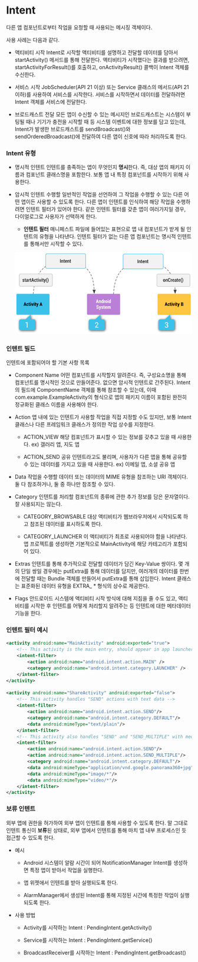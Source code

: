 # Intent

다른 앱 컴포넌트로부터 작업을 요청할 때 사용되는 메시징 객체이다.

사용 사례는 다음과 같다.

- 액티비티 시작
  Intent로 시작할 액티비티를 설명하고 전달할 데이터를 담아서 startActivity() 메서드를 통해 전달한다.
  액티비티가 시작했다는 결과를 받으려면, startActivityForResult()를 호출하고, onActivityResult() 콜백이 Intent 객체를 수신한다\.

- 서비스 시작
   JobScheduler(API 21 이상) 또는 Service 클래스의 메서드(API 21 이하)를 사용하여 서비스를 시작한다.
  서비스를 시작하면서 데이터를 전달하려면 Intent 객체를 서비스에 전달한다.

- 브로드캐스트 전달
  모든 앱이 수신할 수 있는 메시지인 브로드캐스트는 시스템이 부팅될 때나 기기가 충전을 시작할 때 등 시스템 이벤트에 대한 정보를 담고 있는데,
  Intent가 발생한 브로드캐스트를 sendBroadcast()와 sendOrderedBroadcast()에 전달하여 다른 앱이 신호에 따라 처리하도록 한다.

### Intent 유형

- 명시적 인텐트
  인텐트를 충족하는 앱이 무엇인지 **명시**한다. 즉, 대상 앱의 패키지 이름과 컴포넌트 클래스명을 포함한다.
  보통 앱 내 특정 컴포넌트를 시작하기 위해 사용한다.

- 암시적 인텐트
  수행할 일반적인 작업을 선언하여 그 작업을 수행할 수 있는 다른 어떤 앱이든 사용할 수 있도록 한다.
  다른 앱이 인텐트를 인식하여 해당 작업을 수행하려면 인텐트 필터가 있어야 한다. 같은 인텐트 필터를 갖춘 앱이 여러가지일 경우, 다이얼로그로 사용자가 선택하게 한다.
  
  - **인텐트 필터**  매니페스트 파일에 들어있는 표현으로 앱 내 컴포넌트가 받게 될 인텐트의 유형을 나타낸다. 인텐트 필터가 없는 다른 앱 컴포넌트는 명시적 인텐트를 통해서만 시작할 수 있다.
  
  ![intent_example](img\intent_example.png)

### 인텐트 빌드

인텐트에 포함되어야 할 기본 사항 목록

- Component Name
  어떤 컴포넌트를 시작할지 알려준다. 즉, 구성요소명을 통해 컴포넌트를 명시적인 것으로 만들어준다. 없으면 암시적 인텐트로 간주된다.
  Intent의 필드에 ComponentName 객체를 통해 참조할 수 있는데, 이때 com.example.ExampleActivity의 형식으로 앱의 패키지 이름이 포함된 완전히 정규화된 클래스 이름을 사용해야 한다.

- Action
  앱 내에 있는 인텐트가 사용할 작업을 직접 지정할 수도 있지만, 보통 Intent 클래스나 다른 프레임워크 클래스가 정의한 작업 상수를 지정한다.
  
  - ACTION_VIEW
    해당 컴포넌트가 표시할 수 있는 정보를 갖추고 있을 때 사용한다. ex) 갤러리 앱, 지도 앱
  
  - ACTION_SEND
    공유 인텐트라고도 불리며, 사용자가 다른 앱을 통해 공유할 수 있는 데이터를 가지고 있을 때 사용한다. ex) 이메일 앱, 소셜 공유 앱

- Data
  작업을 수행할 데이터 또는 데이터의 MIME 유형을 참조하는 URI 객체이다. 둘 다 참조하거나, 둘 중 하나만 참조할 수 있다.

- Category
  인텐트를 처리할 컴포넌트의 종류에 관한 추가 정보를 담은 문자열이다. 잘 사용되지는 않는다.
  
  - CATEGORY_BROWSABLE
    대상 액티비티가 웹브라우저에서 시작되도록 하고 참조된 데이터를 표시하도록 한다.
  
  - CATEGORY_LAUNCHER
    이 액티비티가 최초로 사용되어야 함을 나타낸다. 앱 프로젝트를 생성하면 기본적으로 MainActivity에 해당 카테고리가 포함되어 있다.

- Extras
  인텐트를 통해 추가적으로 전달할 데이터가 담긴 Key-Value 쌍이다. 몇 개의 단일 쌍일 경우에는 putExtra를 통해 데이터를 담지만, 여러개의 데이터를 한번에 전달할 때는 Bundle 객체를 만들어서 putExtra를 통해 삽입한다. Intent 클래스는 표준화된 데이터 유형을 EXTRA_ * 형식의 상수로 제공한다.

- Flags
  안드로이드 시스템에 액티비티 시작 방식에 대해 지침을 줄 수도 있고, 액티비티를 시작한 후 인텐트를 어떻게 처리할지 알려주는 등 인텐트에 대한 메타데이터 기능을 한다.

### 인텐트 필터 예시

```xml
<activity android:name="MainActivity" android:exported="true">
    <!-- This activity is the main entry, should appear in app launcher -->
    <intent-filter>
        <action android:name="android.intent.action.MAIN" />
        <category android:name="android.intent.category.LAUNCHER" />
    </intent-filter>
</activity>

<activity android:name="ShareActivity" android:exported="false">
    <!-- This activity handles "SEND" actions with text data -->
    <intent-filter>
        <action android:name="android.intent.action.SEND"/>
        <category android:name="android.intent.category.DEFAULT"/>
        <data android:mimeType="text/plain"/>
    </intent-filter>
    <!-- This activity also handles "SEND" and "SEND_MULTIPLE" with media data -->
    <intent-filter>
        <action android:name="android.intent.action.SEND"/>
        <action android:name="android.intent.action.SEND_MULTIPLE"/>
        <category android:name="android.intent.category.DEFAULT"/>
        <data android:mimeType="application/vnd.google.panorama360+jpg"/>
        <data android:mimeType="image/*"/>
        <data android:mimeType="video/*"/>
    </intent-filter>
</activity>
```

### 보류 인텐트

외부 앱에 권한을 허가하여 외부 앱이 인텐트를 통해 사용할 수 있도록 한다. 말 그대로 인텐트 통신이 **보류**된 상태로, 외부 앱에서 인텐트를 통해 마치 앱 내부 프로세스인 듯 접근할 수 있도록 한다.

- 예시
  
  - Android 시스템이 알람 시간이 되어 NotificationManager Intent를 생성하면 특정 앱이 받아서 작업을 실행한다.
  
  - 앱 위젯에서 인텐트를 받아 실행되도록 한다.
  
  - AlarmManager에서 생성된 Intent를 통해 지정된 시간에 특정한 작업이 실행되도록 한다.

- 사용 방법
  
  - Activity를 시작하는 Intent : PendingIntent.getActivity()
  
  - Service를 시작하는 Intent : PendingIntent.getService()
  
  - BroadcastReceiver를 시작하는 Intent : PendingIntent.getBroadcast()
